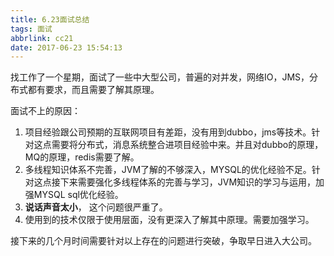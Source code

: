 ```yaml
---
title: 6.23面试总结
tags: 面试
abbrlink: cc21
date: 2017-06-23 15:54:13
---
```

找工作了一个星期，面试了一些中大型公司，普遍的对并发，网络IO，JMS，分布式都有要求，而且需要了解其原理。

面试不上的原因：
1. 项目经验跟公司预期的互联网项目有差距，没有用到dubbo，jms等技术。针对这点需要将分布式，消息系统整合进项目经验中来。并且对dubbo的原理，MQ的原理，redis需要了解。
2. 多线程知识体系不完善，JVM了解的不够深入，MYSQL的优化经验不足。针对这点接下来需要强化多线程体系的完善与学习，JVM知识的学习与运用，加强MYSQL sql优化经验。
3. **说话声音太小**， 这个问题很严重了。
4. 使用到的技术仅限于使用层面，没有更深入了解其中原理。需要加强学习。

接下来的几个月时间需要针对以上存在的问题进行突破，争取早日进入大公司。